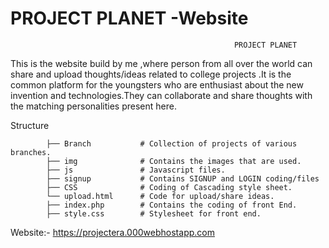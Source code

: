 # PROJECT PLANET -Website

                                                      PROJECT PLANET
                                                      
This is the website build by me ,where person from all over the world can share and upload thoughts/ideas related to college projects .It is the common platform for the youngsters who are enthusiast about the new invention and technologies.They can collaborate and share thoughts with the matching personalities present here.

Structure

            ├── Branch           # Collection of projects of various branches.
            ├── img              # Contains the images that are used.
            ├── js               # Javascript files.
            ├── signup           # Contains SIGNUP and LOGIN coding/files
            ├── CSS              # Coding of Cascading style sheet.
            └── upload.html      # Code for upload/share ideas.
            ├── index.php        # Contains the coding of front End.
            ├── style.css        # Stylesheet for front end.
         
Website:-  https://projectera.000webhostapp.com
